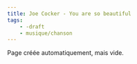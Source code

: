 ```yaml
---
title: Joe Cocker - You are so beautiful
tags:
    - -draft
    - musique/chanson
---
```


Page créée automatiquement, mais vide.
